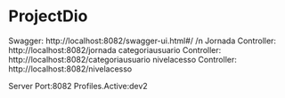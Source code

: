 # ProjectDio
Swagger: http://localhost:8082/swagger-ui.html#/ /n
Jornada Controller: http://localhost:8082/jornada
categoriausuario Controller: http://localhost:8082/categoriausuario
nivelacesso Controller: http://localhost:8082/nivelacesso

Server Port:8082
Profiles.Active:dev2
